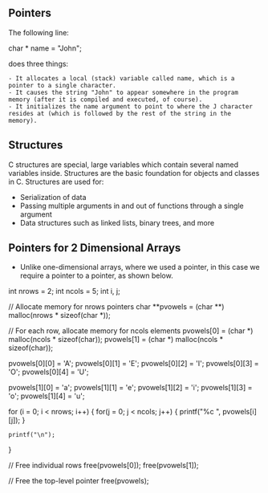 ## Pointers
The following line:

char * name = "John";

does three things:

    - It allocates a local (stack) variable called name, which is a pointer to a single character.
    - It causes the string "John" to appear somewhere in the program memory (after it is compiled and executed, of course).
    - It initializes the name argument to point to where the J character resides at (which is followed by the rest of the string in the memory).


## Structures

C structures are special, large variables which contain several named variables inside. Structures are the basic foundation for objects and classes in C. Structures are used for:

- Serialization of data
- Passing multiple arguments in and out of functions through a single argument
- Data structures such as linked lists, binary trees, and more


## Pointers for 2 Dimensional Arrays
- Unlike one-dimensional arrays, where we used a pointer, in this case we require a pointer to a pointer, as shown below.

int nrows = 2;
int ncols = 5;
int i, j;

// Allocate memory for nrows pointers
char **pvowels = (char **) malloc(nrows * sizeof(char *));

// For each row, allocate memory for ncols elements
pvowels[0] = (char *) malloc(ncols * sizeof(char));
pvowels[1] = (char *) malloc(ncols * sizeof(char));

pvowels[0][0] = 'A';
pvowels[0][1] = 'E';
pvowels[0][2] = 'I';
pvowels[0][3] = 'O';
pvowels[0][4] = 'U';

pvowels[1][0] = 'a';
pvowels[1][1] = 'e';
pvowels[1][2] = 'i';
pvowels[1][3] = 'o';
pvowels[1][4] = 'u';

for (i = 0; i < nrows; i++) {
    for(j = 0; j < ncols; j++) {
        printf("%c ", pvowels[i][j]);
    }

    printf("\n");
}

// Free individual rows
free(pvowels[0]);
free(pvowels[1]);

// Free the top-level pointer
free(pvowels);
